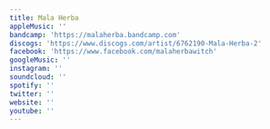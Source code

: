 ```yaml
---
title: Mala Herba
appleMusic: ''
bandcamp: 'https://malaherba.bandcamp.com'
discogs: 'https://www.discogs.com/artist/6762190-Mala-Herba-2'
facebook: 'https://www.facebook.com/malaherbawitch'
googleMusic: ''
instagram: ''
soundcloud: ''
spotify: ''
twitter: ''
website: ''
youtube: ''
---
```

